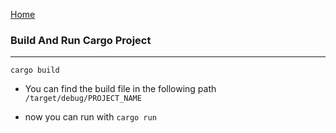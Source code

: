 [Home](https://github.com/kinite-gp/learn_rust)

### Build And Run **Cargo** Project

<hr>

```shell
cargo build
```

- You can find the build file in the following path `/target/debug/PROJECT_NAME`

- now you can run with `cargo run`